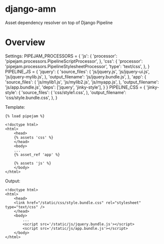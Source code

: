 django-amn
==========

Asset dependency resolver on top of Django Pipeline

Overview
========


Settings:
    PIPEJAM_PROCESSORS = {
        'js': {
            'processor': 'pipejam.processors.PipelineScriptProcessor',
        },
        'css': {
            'processor': 'pipejam.processors.PipelineStylesheetProcessor',
            'type': 'text/css',
        },
    }
    PIPELINE_JS = {
        'jquery': {
            'source_files': (
                'js/jquery.js',
                'js/jquery-ui.js',
                'js/jquery-mylib.js',
            ),
            'output_filename': 'js/jquery.bundle.js',
        },
        'app': {
            'source_files': (
                'js/mylib1.js',
                'js/mylib2.js',
                'js/myapp.js',
            ),
            'output_filename': 'js/app.bundle.js',
            'deps': ['jquery', 'jinky-style'],
        }
    }
    PIPELINE_CSS = {
        'jinky-style': {
            'source_files': (
                'css/style1.css',
            ),
            'output_filename': 'css/style.bundle.css',
        },
    }

Template:

    {% load pipejam %}

    <!doctype html>
    <html>
        <head>
        {% assets 'css' %}
        </head>
        <body>
        ...
        {% asset_ref 'app' %}

        {% assets 'js' %}
        </body>
    </html>

Output:

    <!doctype html>
    <html>
        <head>
        <link href="/static/css/style.bundle.css" rel="stylesheet" type="text/css" />
        </head>
        <body>
            ...
            <script src='/static/js/jquery.bundle.js'></script>
            <script src='/static/js/app.bundle.js'></script>
        </body>
    </html>

